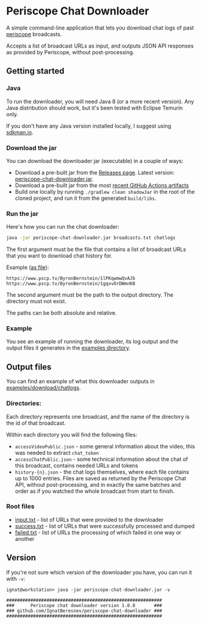 # Periscope Chat Downloader

A simple command-line application that lets you download chat logs of past [periscope](https://www.pscp.tv/) broadcasts.

Accepts a list of broadcast URLs as input, and outputs JSON API responses as provided by Periscope, without 
post-processing.

## Getting started

### Java

To run the downloader, you will need Java 8 (or a more recent version). Any Java distribution should work, but
it's been tested with Eclipse Temurin only.

If you don't have any Java version installed locally, I suggest using [sdkman.io](https://sdkman.io/).

### Download the jar

You can download the downloader jar (executable) in a couple of ways:

* Download a pre-built jar from the [Releases page][2]. Latest version: [periscope-chat-downloader.jar][3].
* Download a pre-built jar from the most [recent GitHub Actions artifacts][1]
* Build one locally by running `./gradlew clean shadowJar` in the root of the cloned project, 
  and run it from the generated `build/libs`.

### Run the jar

Here's how you can run the chat downloader:

```bash
java -jar periscope-chat-downloader.jar broadcasts.txt chatlogs
```

The first argument must be the file that contains a list of broadcast URLs that you want to download chat history for.

Example ([as file](examples/download/broadcasts.txt)):

```
https://www.pscp.tv/ByronBernstein/1lPKqwmwQvAJb
https://www.pscp.tv/ByronBernstein/1gqxvOrDWmnKB
```

The second argument must be the path to the output directory. The directory must not exist.

The paths can be both absolute and relative.

### Example

You see an example of running the downloader, its log output and the output files it generates
in the [examples directory](examples).

## Output files

You can find an example of what this downloader outputs in [examples/download/chatlogs](examples/download/chatlogs).

### Directories:

Each directory represents one broadcast, and the name of the directory is the id of that broadcast.

Within each directory you will find the following files:

* `accessVideoPublic.json` - some general information about the video, this was needed to extract `chat_token`
* `accessChatPublic.json` - some technical information about the chat of this broadcast, contains needed URLs and tokens
* `history-{n}.json` - the chat logs themselves, where each file contains up to 1000 entries. Files are saved
  as returned by the Periscope Chat API, without post-processing, and in exactly the same batches and order as if you
  watched the whole broadcast from start to finish.

### Root files

* [input.txt](examples/download/chatlogs/input.txt) - list of URLs that were provided to the downloader
* [success.txt](examples/download/chatlogs/success.txt) - list of URLs that were successfully processed and dumped
* [failed.txt](examples/download/chatlogs/failed.txt) - list of URLs the processing of which failed in one way or another

## Version

If you're not sure which version of the downloader you have, you can run it with `-v`:

```text
ignat@workstation> java -jar periscope-chat-downloader.jar -v

##########################################################
###      Periscope chat downloader version 1.0.0       ###
### github.com/IgnatBeresnev/periscope-chat-downloader ###
##########################################################
```

[1]: https://github.com/IgnatBeresnev/periscope-chat-downloader/actions?query=branch%3Amaster
[2]: https://github.com/IgnatBeresnev/periscope-chat-downloader/releases
[3]: https://github.com/IgnatBeresnev/periscope-chat-downloader/releases
